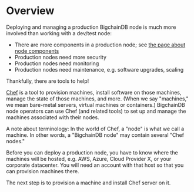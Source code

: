 # Overview

Deploying and managing a production BigchainDB node is much more involved than working with a dev/test node:

* There are more components in a production node; see [the page about node components](../nodes/node-components.html)
* Production nodes need more security
* Production nodes need monitoring
* Production nodes need maintenance, e.g. software upgrades, scaling

Thankfully, there are tools to help!

[Chef](https://www.chef.io/chef/) is a tool to provision machines, install software on those machines, manage the state of those machines, and more. (When we say "machines," we mean bare-metal servers, virtual machines or containers.)
BigchainDB node operators can use Chef (and related tools) to set up and manage the machines associated with their nodes.

A note about terminology: In the world of Chef, a "node" is what we call a machine. In other words, a "BigchainDB node" may contain several "Chef nodes." 

Before you can deploy a production node, you have to know where the machines will be hosted, e.g. AWS, Azure, Cloud Provider X, or your corporate datacenter. You will need an account with that host so that you can provision machines there.

The next step is to provision a machine and install Chef server on it.

